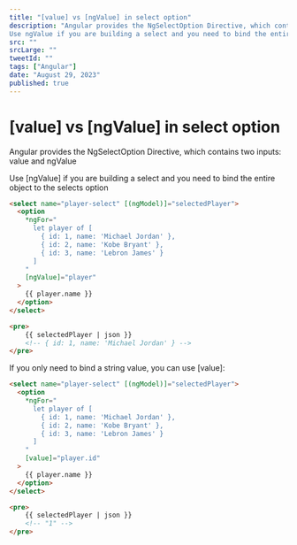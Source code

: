 ```yaml
---
title: "[value] vs [ngValue] in select option"
description: "Angular provides the NgSelectOption Directive, which contains two inputs: value and NgValue
Use ngValue if you are building a select and you need to bind the entire object to the selects option"
src: ""
srcLarge: ""
tweetId: ""
tags: ["Angular"]
date: "August 29, 2023"
published: true
---
```


# [value] vs [ngValue] in select option

Angular provides the NgSelectOption Directive, which contains two inputs: value and ngValue

Use [ngValue] if you are building a select and you need to bind the entire object to the selects option

```html
<select name="player-select" [(ngModel)]="selectedPlayer">
  <option
    *ngFor="
      let player of [
        { id: 1, name: 'Michael Jordan' },
        { id: 2, name: 'Kobe Bryant' },
        { id: 3, name: 'Lebron James' }
      ]
    "
    [ngValue]="player"
  >
    {{ player.name }}
  </option>
</select>

<pre>
    {{ selectedPlayer | json }} 
    <!-- { id: 1, name: 'Michael Jordan' } -->
</pre>
```

If you only need to bind a string value, you can use [value]:

```html
<select name="player-select" [(ngModel)]="selectedPlayer">
  <option
    *ngFor="
      let player of [
        { id: 1, name: 'Michael Jordan' },
        { id: 2, name: 'Kobe Bryant' },
        { id: 3, name: 'Lebron James' }
      ]
    "
    [value]="player.id"
  >
    {{ player.name }}
  </option>
</select>

<pre>
    {{ selectedPlayer | json }} 
    <!-- "1" -->
</pre>
```
